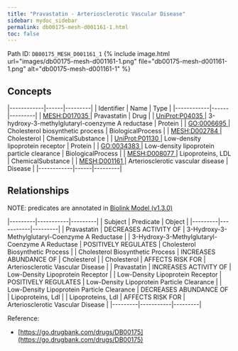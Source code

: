 ```yaml
---
title: "Pravastatin - Arteriosclerotic Vascular Disease"
sidebar: mydoc_sidebar
permalink: db00175-mesh-d001161-1.html
toc: false 
---
```



Path ID: `DB00175_MESH_D001161_1`
{% include image.html url="images/db00175-mesh-d001161-1.png" file="db00175-mesh-d001161-1.png" alt="db00175-mesh-d001161-1" %}

## Concepts

|------------|------|---------|
| Identifier | Name | Type    |
|------------|------|---------|
| <a href="https://identifiers.org/MESH:D017035">MESH:D017035 </a> | Pravastatin | Drug |
| <a href="https://identifiers.org/UniProt:P04035">UniProt:P04035 </a> | 3-hydroxy-3-methylglutaryl-coenzyme A reductase | Protein |
| <a href="https://identifiers.org/GO:0006695">GO:0006695 </a> | Cholesterol biosynthetic process | BiologicalProcess |
| <a href="https://identifiers.org/MESH:D002784">MESH:D002784 </a> | Cholesterol | ChemicalSubstance |
| <a href="https://identifiers.org/UniProt:P01130">UniProt:P01130 </a> | Low-density lipoprotein receptor | Protein |
| <a href="https://identifiers.org/GO:0034383">GO:0034383 </a> | Low-density lipoprotein particle clearance | BiologicalProcess |
| <a href="https://identifiers.org/MESH:D008077">MESH:D008077 </a> | Lipoproteins, LDL | ChemicalSubstance |
| <a href="https://identifiers.org/MESH:D001161">MESH:D001161 </a> | Arteriosclerotic vascular disease | Disease |
|------------|------|---------|

## Relationships


NOTE: predicates are annotated in <a href="https://github.com/biolink/biolink-model/releases/tag/v1.3.0">Biolink Model (v1.3.0)</a>

|---------|-----------|---------|
| Subject | Predicate | Object  |
|---------|-----------|---------|
| Pravastatin | DECREASES ACTIVITY OF | 3-Hydroxy-3-Methylglutaryl-Coenzyme A Reductase |
| 3-Hydroxy-3-Methylglutaryl-Coenzyme A Reductase | POSITIVELY REGULATES | Cholesterol Biosynthetic Process |
| Cholesterol Biosynthetic Process | INCREASES ABUNDANCE OF | Cholesterol |
| Cholesterol | AFFECTS RISK FOR | Arteriosclerotic Vascular Disease |
| Pravastatin | INCREASES ACTIVITY OF | Low-Density Lipoprotein Receptor |
| Low-Density Lipoprotein Receptor | POSITIVELY REGULATES | Low-Density Lipoprotein Particle Clearance |
| Low-Density Lipoprotein Particle Clearance | DECREASES ABUNDANCE OF | Lipoproteins, Ldl |
| Lipoproteins, Ldl | AFFECTS RISK FOR | Arteriosclerotic Vascular Disease |
|---------|-----------|---------|

Reference: 
  - [https://go.drugbank.com/drugs/DB00175](https://go.drugbank.com/drugs/DB00175)
